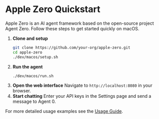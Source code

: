 # Apple Zero Quickstart

Apple Zero is an AI agent framework based on the open-source project Agent Zero. Follow these steps to get started quickly on macOS.

1. **Clone and setup**
   ```bash
   git clone https://github.com/your-org/apple-zero.git
   cd apple-zero
   ./dev/macos/setup.sh
   ```
2. **Run the agent**
   ```bash
   ./dev/macos/run.sh
   ```
3. **Open the web interface**
   Navigate to `http://localhost:8080` in your browser.
4. **Start chatting**
   Enter your API keys in the Settings page and send a message to Agent 0.

For more detailed usage examples see the [Usage Guide](usage.md).
